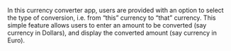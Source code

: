 In this currency converter app, users are provided with an option to select the type of conversion, i.e. from “this” currency to “that” currency. This simple feature allows users to enter an amount to be converted (say currency in Dollars), and display the converted amount (say currency in Euro).
